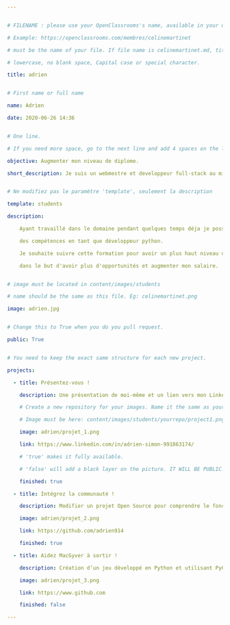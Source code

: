 ```yaml
---


# FILENAME : please use your OpenClassrooms's name, available in your url.

# Example: https://openclassrooms.com/membres/celinemartinet

# must be the name of your file. If file name is celinemartinet.md, title is celinemartinet.

# lowercase, no blank space, Capital case or special character.

title: adrien


# First name or full name

name: Adrien

date: 2020-06-26 14:36


# One line.

# If you need more space, go to the next line and add 4 spaces on the left, as in 'description'.

objective: Augmenter mon niveau de diplome.

short_description: Je suis un webmestre et developpeur full-stack au ministère de l'intérieur.


# Ne modifiez pas le paramètre 'template', seulement la description

template: students

description:

    Ayant travaillé dans le domaine pendant quelques temps déja je possède déja

    des compétences en tant que développeur python.

    Je souhaite suivre cette formation pour avoir un plus haut niveau de diplome

    dans le but d'avoir plus d'opportunités et augmenter mon salaire.


# image must be located in content/images/students

# name should be the same as this file. Eg: celinemartinet.png

image: adrien.jpg


# Change this to True when you do you pull request.

public: True


# You need to keep the exact same structure for each new project.

projects:

  - title: Présentez-vous !

    description: Une présentation de moi-même et un lien vers mon LinkedIn.

    # Create a new repository for your images. Name it the same as your nickname and profile picture.

    # Image must be here: content/images/students/yourrepo/project1.png

    image: adrien/projet_1.png

    link: https://www.linkedin.com/in/adrien-simon-991863174/

    # 'true' makes it fully available.

    # 'false' will add a black layer on the picture. IT WILL BE PUBLIC!

    finished: true

  - title: Intégrez la communauté !

    description: Modifier un projet Open Source pour comprendre le fonctionnement de Git, de Github et des pull requests. 

    image: adrien/projet_2.png

    link: https://github.com/adrien914

    finished: true

  - title: Aidez MacGyver à sortir !

    description: Création d’un jeu développé en Python et utilisant PyGame.

    image: adrien/projet_3.png

    link: https://www.github.com

    finished: false

---
```

